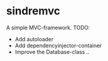 sindremvc
=========
A simple MVC-framework.
TODO:
- Add autoloader
- Add dependencyinjector-container
- Improve the Database-class
..
